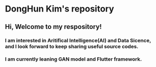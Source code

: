 # DongHun Kim's repository
## Hi, Welcome to my respository!

### I am interested in Aritifical Intelligence(AI) and Data Sicence, and I look forward to keep sharing useful source codes. 
### I am currently leaning GAN model and Flutter framework.
